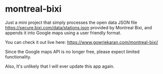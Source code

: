 # montreal-bixi
Just a mini project that simply processes the open data JSON file https://secure.bixi.com/data/stations.json provided by Montreal Bixi, and appends it into Google maps using a user friendly format.

You can check it out live here: https://www.gowriekaran.com/montreal-bixi/

Since the Google maps API is no longer free, please expect limited functionality.

Also, It's unlikely that I will ever update this app again.
